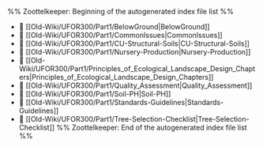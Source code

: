 %% Zoottelkeeper: Beginning of the autogenerated index file list  %%
- 📄 [[Old-Wiki/UFOR300/Part1/BelowGround|BelowGround]]
- 📄 [[Old-Wiki/UFOR300/Part1/CommonIssues|CommonIssues]]
- 📄 [[Old-Wiki/UFOR300/Part1/CU-Structural-Soils|CU-Structural-Soils]]
- 📄 [[Old-Wiki/UFOR300/Part1/Nursery-Production|Nursery-Production]]
- 📄 [[Old-Wiki/UFOR300/Part1/Principles_of_Ecological_Landscape_Design_Chapters|Principles_of_Ecological_Landscape_Design_Chapters]]
- 📄 [[Old-Wiki/UFOR300/Part1/Quality_Assessment|Quality_Assessment]]
- 📄 [[Old-Wiki/UFOR300/Part1/Soil-PH|Soil-PH]]
- 📄 [[Old-Wiki/UFOR300/Part1/Standards-Guidelines|Standards-Guidelines]]
- 📄 [[Old-Wiki/UFOR300/Part1/Tree-Selection-Checklist|Tree-Selection-Checklist]]
%% Zoottelkeeper: End of the autogenerated index file list  %%
